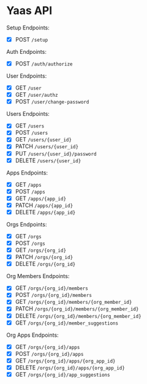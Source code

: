 # Yaas API

Setup Endpoints:
- [x] POST `/setup`

Auth Endpoints:
- [x] POST `/auth/authorize`

User Endpoints:
- [x] GET `/user`
- [x] GET `/user/authz`
- [x] POST `/user/change-password`

Users Endpoints:
- [x] GET `/users`
- [x] POST `/users`
- [x] GET `/users/{user_id}`
- [x] PATCH `/users/{user_id}`
- [x] PUT `/users/{user_id}/password`
- [x] DELETE `/users/{user_id}`

Apps Endpoints:
- [x] GET `/apps`
- [x] POST `/apps`
- [x] GET `/apps/{app_id}`
- [x] PATCH `/apps/{app_id}`
- [x] DELETE `/apps/{app_id}`

Orgs Endpoints:
- [x] GET `/orgs`
- [x] POST `/orgs`
- [x] GET `/orgs/{org_id}`
- [x] PATCH `/orgs/{org_id}`
- [x] DELETE `/orgs/{org_id}`

Org Members Endpoints:
- [x] GET `/orgs/{org_id}/members`
- [x] POST `/orgs/{org_id}/members`
- [x] GET `/orgs/{org_id}/members/{org_member_id}`
- [x] PATCH `/orgs/{org_id}/members/{org_member_id}`
- [x] DELETE `/orgs/{org_id}/members/{org_member_id}`
- [x] GET `/orgs/{org_id}/member_suggestions`

Org Apps Endpoints:
- [x] GET `/orgs/{org_id}/apps`
- [x] POST `/orgs/{org_id}/apps`
- [x] GET `/orgs/{org_id}/apps/{org_app_id}`
- [x] DELETE `/orgs/{org_id}/apps/{org_app_id}`
- [x] GET `/orgs/{org_id}/app_suggestions`
